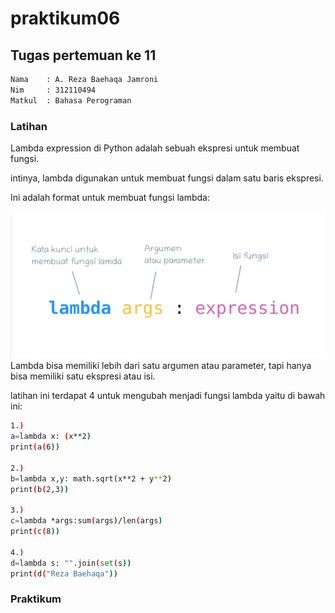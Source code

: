 # praktikum06
## Tugas pertemuan ke 11
```sh
Nama    : A. Reza Baehaqa Jamroni
Nim     : 312110494
Matkul  : Bahasa Perograman
```
### Latihan
Lambda expression di Python adalah sebuah ekspresi untuk membuat fungsi.<p>
intinya, lambda digunakan untuk membuat fungsi dalam satu baris ekspresi.<p>

Ini adalah format untuk membuat fungsi lambda:<p>
![Gambar 1](screenshot/ss1.png)
Lambda bisa memiliki lebih dari satu argumen atau parameter, tapi hanya bisa memiliki satu ekspresi atau isi.<p>
latihan ini terdapat 4 untuk mengubah menjadi fungsi lambda yaitu di bawah ini:<p>
```sh
1.)
a=lambda x: (x**2)
print(a(6))

2.)
b=lambda x,y: math.sqrt(x**2 + y**2)
print(b(2,3))

3.)
c=lambda *args:sum(args)/len(args)
print(c(8))

4.)
d=lambda s: "".join(set(s))
print(d("Reza Baehaqa"))
```

### Praktikum
